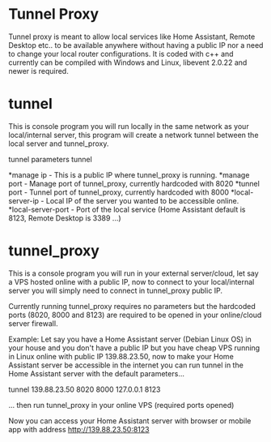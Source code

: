 # Tunnel Proxy
Tunnel proxy is meant to allow local services like Home Assistant, Remote Desktop etc.. to be available anywhere without having a public IP nor a need to change your local router configurations.
It is coded with c++ and currently can be compiled with Windows and Linux, libevent 2.0.22 and newer is required.

# tunnel
This is console program you will run locally in the same network as your local/internal server, this program will create a network tunnel between the local server and tunnel_proxy.

tunnel parameters
tunnel <manage ip> <manage port> <tunnel port> <local-server-ip> <local-server-port>

*manage ip - This is a public IP where tunnel_proxy is running.
*manage port - Manage port of tunnel_proxy, currently hardcoded with 8020
*tunnel port - Tunnel port of tunnel_proxy, currently hardcoded with 8000
*local-server-ip - Local IP of the server you wanted to be accessible online.
*local-server-port - Port of the local service (Home Assistant default is 8123, Remote Desktop is 3389 ...)

# tunnel_proxy
This is a console program you will run in your external server/cloud, let say a VPS hosted online with a public IP, now to connect to your local/internal server you will simply need to connect in tunnel_proxy public IP.

Currently running tunnel_proxy requires no parameters but the hardcoded ports (8020, 8000 and 8123) are required to be opened in your online/cloud server firewall.

Example:
Let say you have a Home Assistant server (Debian Linux OS) in your house and you don't have a public IP but you have cheap VPS running in Linux online with public IP 139.88.23.50, now to make your Home Assistant server be accessible in the internet you can run tunnel in the Home Assistant server with the default parameters...

tunnel 139.88.23.50 8020 8000 127.0.0.1 8123

... then run tunnel_proxy in your online VPS (required ports opened)

Now you can access your Home Assistant server with browser or mobile app with address http://139.88.23.50:8123

